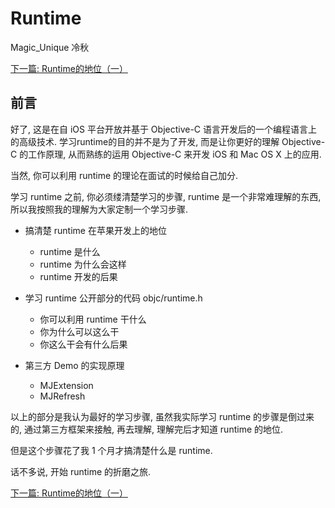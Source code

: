 # Runtime
Magic_Unique 冷秋

[下一篇: Runtime的地位（一）](https://github.com/Magic-Unique/Runtime/blob/master/B.1.Runtime的地位（一）.md)

## 前言

好了, 这是在自 iOS 平台开放并基于 Objective-C 语言开发后的一个编程语言上的高级技术. 学习runtime的目的并不是为了开发, 而是让你更好的理解 Objective-C 的工作原理, 从而熟练的运用 Objective-C 来开发 iOS 和 Mac OS X 上的应用.

当然, 你可以利用 runtime 的理论在面试的时候给自己加分.

学习 runtime 之前, 你必须缕清楚学习的步骤, runtime 是一个非常难理解的东西, 所以我按照我的理解为大家定制一个学习步骤. 

* 搞清楚 runtime 在苹果开发上的地位
	* runtime 是什么
	* runtime 为什么会这样
	* runtime 开发的后果
* 学习 runtime 公开部分的代码 objc/runtime.h
	* 你可以利用 runtime 干什么
	* 你为什么可以这么干
	* 你这么干会有什么后果

* 第三方 Demo 的实现原理
	* MJExtension
	* MJRefresh

以上的部分是我认为最好的学习步骤, 虽然我实际学习 runtime 的步骤是倒过来的, 通过第三方框架来接触, 再去理解, 理解完后才知道 runtime 的地位.

但是这个步骤花了我 1 个月才搞清楚什么是 runtime.

话不多说, 开始 runtime 的折磨之旅.


[下一篇: Runtime的地位（一）](https://github.com/Magic-Unique/Runtime/blob/master/B.1.Runtime的地位（一）.md)
